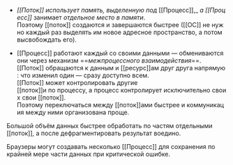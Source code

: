 -   _[[Поток]]_ _использует_ _память,_ _выделенную_ _под_ [[Процесс]],_ _а_ _[[Процесс]]_ занимает _отдельное_ _место_ _в_ _памяти_. 
Поэтому [[поток]] создаются и завершаются быстрее ([[ОС]] не нужно каждый раз выделять им новое адресное пространство, а потом высвобождать его).
    
-   [[Процесс]] работают каждый со своими данными — обмениваются они через механизм ==_межпроцессного_ _взаимодействия_==. 
[[Поток]] обращаются к данным и [[ресурс]]ам друг друга напрямую: что изменил один — сразу доступно всем. 
[[Поток]] может контролировать другие [[поток]]и по процессу, а процесс контролирует исключительно своих свои [[поток]]. 
Поэтому переключаться между [[поток]]ами быстрее и коммуникация между ними организована проще.
    
Большой объём данных быстрее обработать по частям отдельными [[поток]], а после дефрагментировать результат воедино.

Браузеры могут создавать несколько [[Процесс]] для сохранения по крайней мере части данных при критической ошибке.